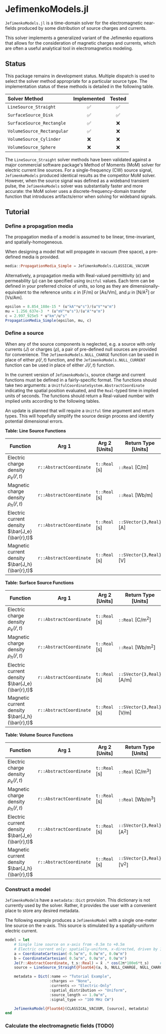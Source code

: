 # JefimenkoModels.jl

`JefimenkoModels.jl` is a time-domain solver for the electromagnetic near-fields produced by
some distribution of source charges and currents.

This solver implements a generalized variant of the Jefimenko equations that allows for the
consideration of magnetic charges and currents, which are often a useful analytical tool in
electromagnetics modeling.

## Status

This package remains in development status. Multiple dispatch is used to select the solver
method appropriate for a particular source type. The implementation status of these methods
is detailed in the following table.

| Solver Method | Implemented | Tested |
|:---|:---:|:---:|
| `LineSource_Straight`       | :white_check_mark: | :white_check_mark: |
| `SurfaceSource_Disk`        | :white_check_mark: | :white_check_mark: |
| `SurfaceSource_Rectangle`   | :white_check_mark: |         :x:        |
| `VolumeSource_Rectangular`  | :white_check_mark: |         :x:        |
| `VolumeSource_Cylinder`     |         :x:        |         :x:        |
| `VolumeSource_Sphere`       |         :x:        |         :x:        |

The `LineSource_Straight` solver methods have been validated against a major commercial
software package's Method of Moments (MoM) solver for electric current line sources. For a
single-frequency (CW) source signal, `JefimenkoModels` produced identical results as the
competitor MoM solver. However, when the source signal was defined as a wideband transient
pulse, the `JefimenkoModels` solver was substantially faster and more accurate: the MoM
solver uses a discrete-frequency-domain transfer function that introduces artifacts/error
when solving for wideband signals.

## Tutorial

### Define a propagation media

The propagation media of a model is assumed to be linear, time-invariant, and
spatially-homogeneous.

When designing a model that will propagate in vacuum (free space), a pre-defined media is
provided.
```julia
media::PropagationMedia_Simple = JefimenkoModels.CLASSICAL_VACUUM
```

Alternatively, a propagation media with Real-valued permittivity ($\varepsilon$) and
permeability ($\mu$) can be specified using `Unitful` values. Each term can be defined in
your preferred choice of units, so long as they are dimensionally-equivalent to the reference
units: $\varepsilon$ in [F/m] or [As/Vm], and $\mu$ in [N/A$^2$] or [Vs/Am].
```julia
epsilon = 8.854_188e-15 * (u"kA"*u"s")/(u"V"*u"m")
mu = 1.256_637e-3  * (u"mV"*u"s")/(u"A"*u"m")
c = 2.997_925e5 * u"km"/u"s"
PropagationMedia_Simple(epsilon, mu, c)
```

### Define a source

When any of the source components is neglected, e.g. a source with only currents ($J$) or
charges ($\rho$), a pair of pre-defined null sources are provided for convenience. The
`JefimenkoModels.NULL_CHARGE` function can be used in place of either $\rho(\bar{r},t)$
function, and the `JefimenkoModels.NULL_CURRENT` function can be used in place of either
$J(\bar{r},t)$ function.

In the current version of `JefimenkoModels`, source charge and current functions must be
defined in a fairly-specific format. The functions should take two arguments: a
`UnitfulCoordinateSystem.AbstractCoordinate` indicating the spatial position evaluated, and
the `Real`-typed time in implied units of seconds. The functions should return a Real-valued
number with implied units according to the following tables.

An update is planned that will require a `Unitful` time argument and return types. This will
hopefully simplify the source design process and identify potential dimensional errors.

**Table: Line Source Functions**

| Function | Arg 1 | Arg 2 [Units] | Return Type [Units] |
|---|---|---|---|
| Electric charge density $\rho_e(\bar{r},t)$     | `r::AbstractCoordinate` | `t::Real` [s] | `::Real` [C/m] |
| Magnetic charge density $\rho_h(\bar{r},t)$     | `r::AbstractCoordinate` | `t::Real` [s] | `::Real` [Wb/m] |
| Electric current density $\bar{J_e}(\bar{r},t)$ | `r::AbstractCoordinate` | `t::Real` [s] | `::SVector{3,Real}` [A] |
| Magnetic current density $\bar{J_h}(\bar{r},t)$ | `r::AbstractCoordinate` | `t::Real` [s] | `::SVector{3,Real}` [V] |

**Table: Surface Source Functions**

| Function | Arg 1 | Arg 2 [Units] | Return Type [Units] |
|---|---|---|---|
| Electric charge density $\rho_e(\bar{r},t)$     | `r::AbstractCoordinate` | `t::Real` [s] | `::Real` [C/m$^2$] |
| Magnetic charge density $\rho_h(\bar{r},t)$     | `r::AbstractCoordinate` | `t::Real` [s] | `::Real` [Wb/m$^2$] |
| Electric current density $\bar{J_e}(\bar{r},t)$ | `r::AbstractCoordinate` | `t::Real` [s] | `::SVector{3,Real}` [A/m] |
| Magnetic current density $\bar{J_h}(\bar{r},t)$ | `r::AbstractCoordinate` | `t::Real` [s] | `::SVector{3,Real}` [V/m] |

**Table: Volume Source Functions**

| Function | Arg 1 | Arg 2 [Units] | Return Type [Units] |
|---|---|---|---|
| Electric charge density $\rho_e(\bar{r},t)$     | `r::AbstractCoordinate` | `t::Real` [s] | `::Real` [C/m$^3$] |
| Magnetic charge density $\rho_h(\bar{r},t)$     | `r::AbstractCoordinate` | `t::Real` [s] | `::Real` [Wb/m$^3$] |
| Electric current density $\bar{J_e}(\bar{r},t)$ | `r::AbstractCoordinate` | `t::Real` [s] | `::SVector{3,Real}` [A$^2$] |
| Magnetic current density $\bar{J_h}(\bar{r},t)$ | `r::AbstractCoordinate` | `t::Real` [s] | `::SVector{3,Real}` [V$^2$] |

### Construct a model

`JefimenkoModel`s have a `metadata::Dict` provision. This dictionary is not currently used
by the solver. Rather, it provides the user with a convenient place to store any desired
metadata.

The following example produces a `JefimenkoModel` with a single one-meter line source on
the x-axis. This source is stimulated by a spatially-uniform electric current.
```julia
model = let
    # Single line source on x-axis from -0.5m to +0.5m
    # Electric current only: spatially-uniform, x-directed, driven by 100 MHz CW sinusoid
    a = CoordinateCartesian(-0.5u"m", 0.0u"m", 0.0u"m")
    b = CoordinateCartesian( 0.5u"m", 0.0u"m", 0.0u"m")
    Je(r̄::AbstractCoordinate, t_s::Real) = x̂ .* cos(2π*100e6*t_s)     # t in s -> Je in A
    source = LineSource_Straight{Float64}(a, b, NULL_CHARGE, NULL_CHARGE, Je, NULL_CURRENT)

    metadata = Dict(:name => "Tutorial Example",
                    :charges => "None",
                    :currents => "Electric-Only"
                    :spatial_distribution => "Uniform",
                    :source_length => 1.0u"m",
                    :signal_type => "100 MHz CW")

    JefimenkoModel{Float64}(CLASSICAL_VACUUM, [source], metadata)
end
```

### Calculate the electromagnetic fields (TODO)

